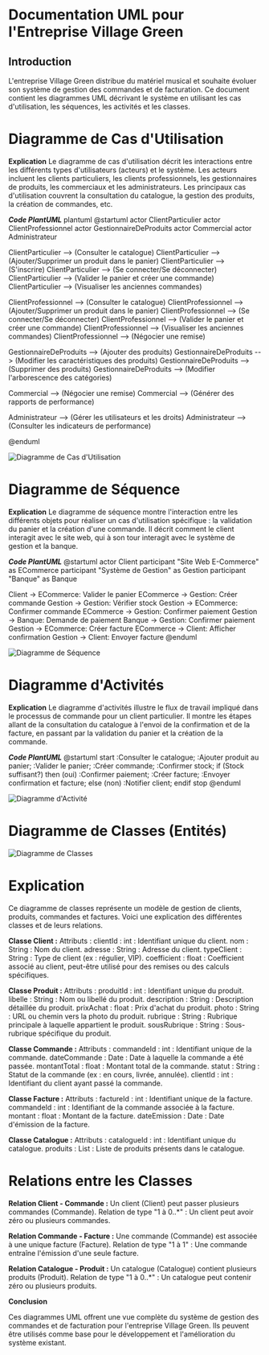 # Documentation UML pour l'Entreprise Village Green

## Introduction
L'entreprise Village Green distribue du matériel musical et souhaite évoluer son système de gestion des commandes et de facturation. Ce document contient les diagrammes UML décrivant le système en utilisant les cas d'utilisation, les séquences, les activités et les classes.

# Diagramme de Cas d'Utilisation

**Explication**
Le diagramme de cas d'utilisation décrit les interactions entre les différents types d'utilisateurs (acteurs) et le système. Les acteurs incluent les clients particuliers, les clients professionnels, les gestionnaires de produits, les commerciaux et les administrateurs. Les principaux cas d'utilisation couvrent la consultation du catalogue, la gestion des produits, la création de commandes, etc.

***Code PlantUML***
plantuml
@startuml
actor ClientParticulier
actor ClientProfessionnel
actor GestionnaireDeProduits
actor Commercial
actor Administrateur

ClientParticulier --> (Consulter le catalogue)
ClientParticulier --> (Ajouter/Supprimer un produit dans le panier)
ClientParticulier --> (S'inscrire)
ClientParticulier --> (Se connecter/Se déconnecter)
ClientParticulier --> (Valider le panier et créer une commande)
ClientParticulier --> (Visualiser les anciennes commandes)

ClientProfessionnel --> (Consulter le catalogue)
ClientProfessionnel --> (Ajouter/Supprimer un produit dans le panier)
ClientProfessionnel --> (Se connecter/Se déconnecter)
ClientProfessionnel --> (Valider le panier et créer une commande)
ClientProfessionnel --> (Visualiser les anciennes commandes)
ClientProfessionnel --> (Négocier une remise)

GestionnaireDeProduits --> (Ajouter des produits)
GestionnaireDeProduits --> (Modifier les caractéristiques des produits)
GestionnaireDeProduits --> (Supprimer des produits)
GestionnaireDeProduits --> (Modifier l'arborescence des catégories)

Commercial --> (Négocier une remise)
Commercial --> (Générer des rapports de performance)

Administrateur --> (Gérer les utilisateurs et les droits)
Administrateur --> (Consulter les indicateurs de performance)

@enduml

![Diagramme de Cas d'Utilisation](/public/UML/GVCasUtilisation.png)

# Diagramme de Séquence

**Explication** 
Le diagramme de séquence montre l'interaction entre les différents objets pour réaliser un cas d'utilisation spécifique : la validation du panier et la création d'une commande. Il décrit comment le client interagit avec le site web, qui à son tour interagit avec le système de gestion et la banque.

***Code PlantUML***
@startuml
actor Client
participant "Site Web E-Commerce" as ECommerce
participant "Système de Gestion" as Gestion
participant "Banque" as Banque

Client -> ECommerce: Valider le panier
ECommerce -> Gestion: Créer commande
Gestion -> Gestion: Vérifier stock
Gestion -> ECommerce: Confirmer commande
ECommerce -> Gestion: Confirmer paiement
Gestion -> Banque: Demande de paiement
Banque -> Gestion: Confirmer paiement
Gestion -> ECommerce: Créer facture
ECommerce -> Client: Afficher confirmation
Gestion -> Client: Envoyer facture
@enduml

![Diagramme de Séquence](/public/UML/GVSequence.png)

# Diagramme d'Activités

**Explication**
Le diagramme d'activités illustre le flux de travail impliqué dans le processus de commande pour un client particulier. Il montre les étapes allant de la consultation du catalogue à l'envoi de la confirmation et de la facture, en passant par la validation du panier et la création de la commande.

***Code PlantUML***
@startuml
start
:Consulter le catalogue;
:Ajouter produit au panier;
:Valider le panier;
:Créer commande;
:Confirmer stock;
if (Stock suffisant?) then (oui)
    :Confirmer paiement;
    :Créer facture;
    :Envoyer confirmation et facture;
else (non)
    :Notifier client;
endif
stop
@enduml

![Diagramme d'Activité](/public/UML/GVActivites.png)

# Diagramme de Classes (Entités)

![Diagramme de Classes](/public/UML/GVClasses.png)

# Explication

Ce diagramme de classes représente un modèle de gestion de clients, produits, commandes et factures. 
Voici une explication des différentes classes et de leurs relations.

**Classe Client :**
        Attributs :
            clientId : int : Identifiant unique du client.
            nom : String : Nom du client.
            adresse : String : Adresse du client.
            typeClient : String : Type de client (ex : régulier, VIP).
            coefficient : float : Coefficient associé au client, peut-être utilisé pour des remises ou des calculs spécifiques.

**Classe Produit :**
        Attributs :
            produitId : int : Identifiant unique du produit.
            libelle : String : Nom ou libellé du produit.
            description : String : Description détaillée du produit.
            prixAchat : float : Prix d'achat du produit.
            photo : String : URL ou chemin vers la photo du produit.
            rubrique : String : Rubrique principale à laquelle appartient le produit.
            sousRubrique : String : Sous-rubrique spécifique du produit.

**Classe Commande :**
        Attributs :
            commandeId : int : Identifiant unique de la commande.
            dateCommande : Date : Date à laquelle la commande a été passée.
            montantTotal : float : Montant total de la commande.
            statut : String : Statut de la commande (ex : en cours, livrée, annulée).
            clientId : int : Identifiant du client ayant passé la commande.

**Classe Facture :**
        Attributs :
            factureId : int : Identifiant unique de la facture.
            commandeId : int : Identifiant de la commande associée à la facture.
            montant : float : Montant de la facture.
            dateEmission : Date : Date d'émission de la facture.

**Classe Catalogue :**
        Attributs :
            catalogueId : int : Identifiant unique du catalogue.
            produits : List<Produit> : Liste de produits présents dans le catalogue.

# Relations entre les Classes

**Relation Client - Commande :**
        Un client (Client) peut passer plusieurs commandes (Commande).
        Relation de type "1 à 0..*" : Un client peut avoir zéro ou plusieurs commandes.

**Relation Commande - Facture :**
        Une commande (Commande) est associée à une unique facture (Facture).
        Relation de type "1 à 1" : Une commande entraîne l'émission d'une seule facture.

**Relation Catalogue - Produit :**
        Un catalogue (Catalogue) contient plusieurs produits (Produit).
        Relation de type "1 à 0..*" : Un catalogue peut contenir zéro ou plusieurs produits.

**Conclusion**

Ces diagrammes UML offrent une vue complète du système de gestion des commandes et de facturation pour l'entreprise Village Green. Ils peuvent être utilisés comme base pour le développement et l'amélioration du système existant.